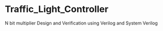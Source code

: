 # Traffic_Light_Controller
N bit multiplier Design and Verification using Verilog and System Verilog
